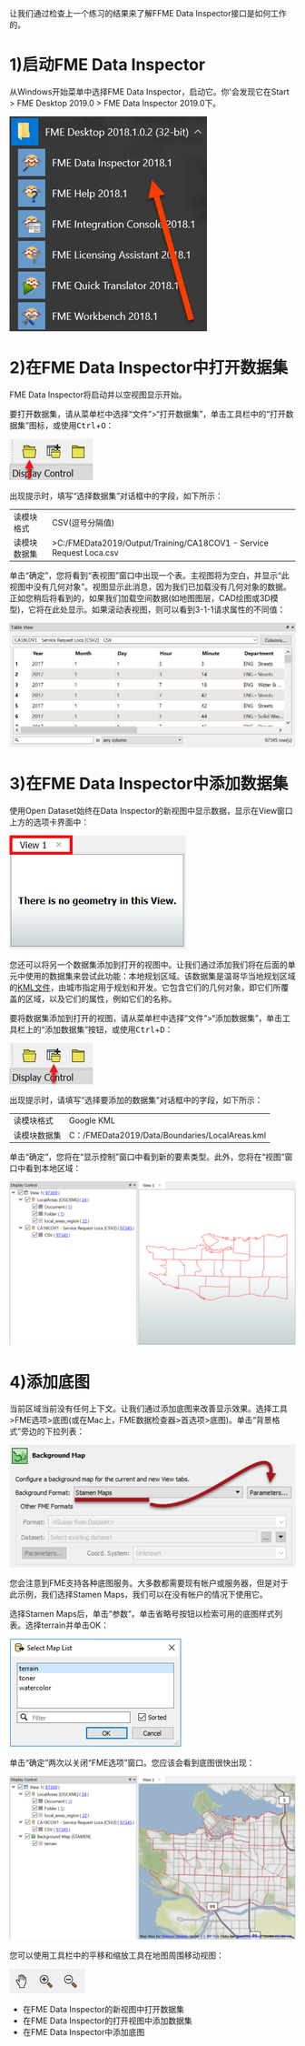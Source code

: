 让我们通过检查上一个练习的结果来了解FFME Data Inspector接口是如何工作的。

# 1)启动FME Data Inspector

从Windows开始菜单中选择FME Data Inspector，启动它。你'会发现它在Start > FME Desktop 2019.0 > FME Data Inspector 2019.0下。

![](./Images/Img1.025.StartingDataInspector.png)

# 2)在FME Data Inspector中打开数据集

FME Data Inspector将启动并以空视图显示开始。

要打开数据集，请从菜单栏中选择“文件”>“打开数据集”，单击工具栏中的“打开数据集”图标，或使用<kbd>Ctrl</kbd>+<kbd>O</kbd>：

![](./Images/open-dataset.png)

出现提示时，填写“选择数据集”对话框中的字段，如下所示：

<table style=“border：0px”>

<TR>
<td style=“font-weight：bold”>读模块格式</td>
<td style=“”>CSV(逗号分隔值)</td>
</TR>

<TR>
<td style=“font-weight：bold”>读模块数据集</td>
<td style=“”>>C:/FMEData2019/Output/Training/CA18COV1 - Service Request Loca.csv</td>
</TR>

</TABLE>

单击“确定”，您将看到“表视图”窗口中出现一个表。主视图将为空白，并显示“此视图中没有几何对象”。视图显示此消息，因为我们已加载没有几何对象的数据。正如您稍后将看到的，如果我们加载空间数据(如地图图层，CAD绘图或3D模型)，它将在此处显示。如果滚动表视图，则可以看到3-1-1请求属性的不同值：

![](./Images/csv-table-view.png)

# 3)在FME Data Inspector中添加数据集

使用Open Dataset始终在Data Inspector的新视图中显示数据，显示在View窗口上方的选项卡界面中：

![](./Images/view-tab.png)

您还可以将另一个数据集添加到打开的视图中。让我们通过添加我们将在后面的单元中使用的数据集来尝试此功能：本地规划区域。该数据集是温哥华当地规划区域的[KML文件](https://en.wikipedia.org/wiki/Keyhole_Markup_Language)，由城市指定用于规划和开发。它包含它们的几何对象，即它们所覆盖的区域，以及它们的属性，例如它们的名称。

要将数据集添加到打开的视图，请从菜单栏中选择“文件”>“添加数据集”，单击工具栏上的“添加数据集”按钮，或使用<kbd>Ctrl</kbd>+<kbd>D</kbd>：

![](./Images/add-dataset.png)

出现提示时，请填写“选择要添加的数据集”对话框中的字段，如下所示：

<table style=“border：0px”>

<TR>
<td style=“font-weight：bold”>读模块格式</td>
<td style=“”>Google KML</td>
</TR>

<TR>
<td style=“font-weight：bold”>读模块数据集</td>
<td style=“”>C：/FMEData2019/Data/Boundaries/LocalAreas.kml</td>
</TR>

</TABLE>

单击“确定”，您将在“显示控制”窗口中看到新的要素类型。此外，您将在“视图”窗口中看到本地区域：

![](./Images/local-area-polygons.png)

# 4)添加底图

当前区域当前没有任何上下文。让我们通过添加底图来改善显示效果。选择工具>FME选项>底图(或在Mac上，FME数据检查器>首选项>底图)。单击“背景格式”旁边的下拉列表：

![](./Images/background-map-dialog.png)

您会注意到FME支持各种底图服务。大多数都需要现有帐户或服务器，但是对于此示例，我们选择Stamen Maps，我们可以在没有帐户的情况下使用它。

选择Stamen Maps后，单击“参数”。单击省略号按钮以检索可用的底图样式列表。选择terrain并单击OK：

![](./Images/background-map-parameters.png)

单击“确定”两次以关闭“FME选项”窗口。您应该会看到底图很快出现：

![](./Images/background-map.png)

您可以使用工具栏中的平移和缩放工具在地图周围移动视图：

![](./Images/pan-zoom.png)


<UL>
<li>在FME Data Inspector的新视图中打开数据集</li>
<li>在FME Data Inspector的打开视图中添加数据集</li>
<li>在FME Data Inspector中添加底图</li>
</UL>
